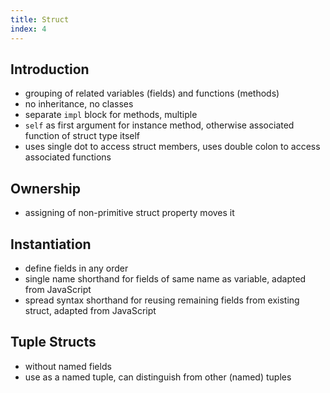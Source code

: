 ```yaml
---
title: Struct
index: 4
---
```


## Introduction

- grouping of related variables (fields) and functions (methods)
- no inheritance, no classes
- separate `impl` block for methods, multiple
- `self` as first argument for instance method, otherwise associated function of struct type itself
- uses single dot to access struct members, uses double colon to access associated functions

## Ownership

- assigning of non-primitive struct property moves it

## Instantiation

- define fields in any order
- single name shorthand for fields of same name as variable, adapted from JavaScript
- spread syntax shorthand for reusing remaining fields from existing struct, adapted from JavaScript

## Tuple Structs

- without named fields
- use as a named tuple, can distinguish from other (named) tuples
